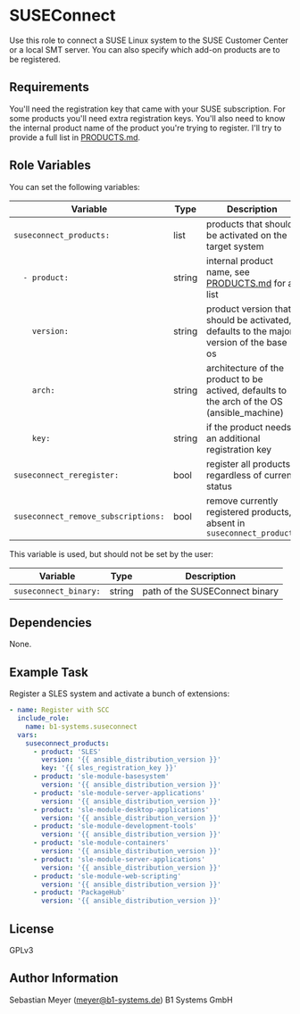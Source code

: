SUSEConnect
===========

Use this role to connect a SUSE Linux system to the SUSE Customer Center or a local SMT server. You can also specify which add-on products are to be registered.

Requirements
------------

You'll need the registration key that came with your SUSE subscription. For some products you'll need extra registration keys. You'll also need to know the internal product name of the product you're trying to register. I'll try to provide a full list in [PRODUCTS.md](PRODUCTS.md).

Role Variables
--------------

You can set the following variables:

| Variable                            | Type   | Description                                                                                 |
|-------------------------------------|--------|---------------------------------------------------------------------------------------------|
| `suseconnect_products:`             | list   | products that should be activated on the target system                                      |
| `  - product:`                      | string | internal product name, see [PRODUCTS.md](PRODUCTS.md) for a list                            |
| `    version:`                      | string | product version that should be activated, defaults to the major version of the base os      |
| `    arch:`                         | string | architecture of the product to be actived, defaults to the arch of the OS (ansible_machine) |
| `    key:`                          | string | if the product needs an additional registration key                                         |
| `suseconnect_reregister:`           | bool   | register all products regardless of current status                                          |
| `suseconnect_remove_subscriptions:` | bool   | remove currently registered products, absent in `suseconnect_products`                      |

This variable is used, but should not be set by the user:

| Variable                            | Type   | Description                                                                                 |
|-------------------------------------|--------|---------------------------------------------------------------------------------------------|
| `suseconnect_binary:`               | string | path of the SUSEConnect binary                                                              |

Dependencies
------------

None.

Example Task
------------

Register a SLES system and activate a bunch of extensions:

```yaml
- name: Register with SCC
  include_role:
    name: b1-systems.suseconnect
  vars:
    suseconnect_products:
      - product: 'SLES'
        version: '{{ ansible_distribution_version }}'
        key: '{{ sles_registration_key }}'
      - product: 'sle-module-basesystem'
        version: '{{ ansible_distribution_version }}'
      - product: 'sle-module-server-applications'
        version: '{{ ansible_distribution_version }}'
      - product: 'sle-module-desktop-applications'
        version: '{{ ansible_distribution_version }}'
      - product: 'sle-module-development-tools'
        version: '{{ ansible_distribution_version }}'
      - product: 'sle-module-containers'
        version: '{{ ansible_distribution_version }}'
      - product: 'sle-module-server-applications'
        version: '{{ ansible_distribution_version }}'
      - product: 'sle-module-web-scripting'
        version: '{{ ansible_distribution_version }}'
      - product: 'PackageHub'
        version: '{{ ansible_distribution_version }}'
```

License
-------

GPLv3

Author Information
------------------

Sebastian Meyer (meyer@b1-systems.de)
B1 Systems GmbH
